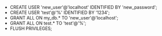 - CREATE USER 'new_user'@'localhost' IDENTIFIED BY 'new_password';
- CREATE USER 'test'@'%' IDENTIFIED BY '1234';
- GRANT ALL ON my_db.* TO 'new_user'@'localhost';
- GRANT ALL ON test.* TO 'test'@'%';
- FLUSH PRIVILEGES;
